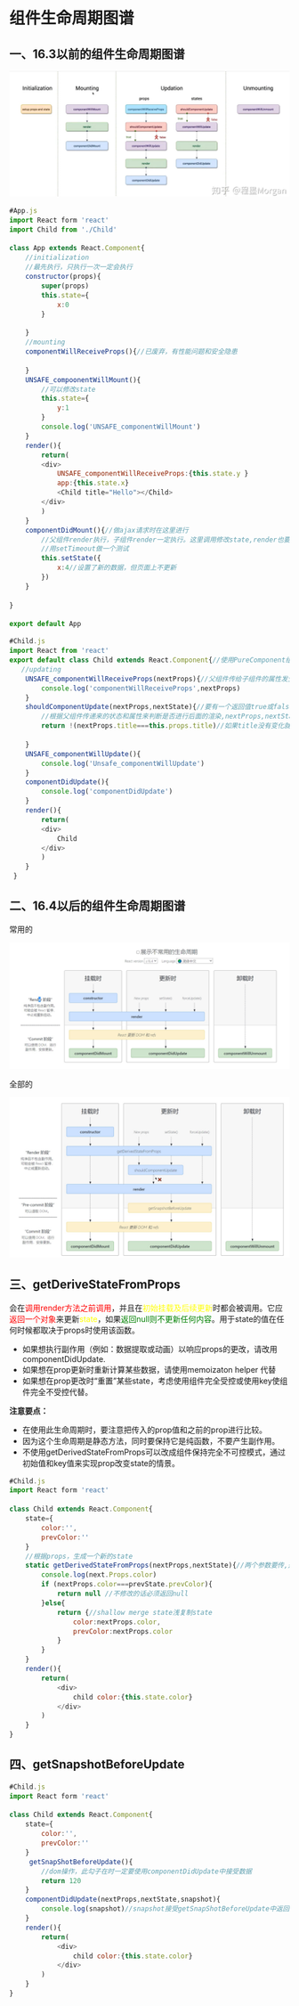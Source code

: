 # 组件生命周期图谱

## 一、16.3以前的组件生命周期图谱

![生命周期](.\函数生命周期.jpg)

```javascript
#App.js
import React form 'react'
import Child from './Child'

class App extends React.Component{
    //initialization
    //最先执行，只执行一次一定会执行
    constructor(props){
        super(props)
        this.state={
            x:0
        }
        
    }
    //mounting
    componentWillReceiveProps(){//已废弃，有性能问题和安全隐患

    }
    UNSAFE_compoonentWillMount(){
        //可以修改state
        this.state={
            y:1
        }
        console.log('UNSAFE_componentWillMount')
    }
    render(){
        return(
        <div>
            UNSAFE_componentWillReceiveProps:{this.state.y }
            app:{this.state.x}
            <Child title="Hello"></Child>
        </div>
        )
    }
    componentDidMount(){//做ajax请求时在这里进行
        //父组件render执行，子组件render一定执行。这里调用修改state,render也要调用1次
        //用setTimeout做一个测试
        this.setState({
            x:4//设置了新的数据，但页面上不更新
        })        
    }

}

export default App
```

```javascript
#Child.js
import React from 'react'
export default class Child extends React.Component{//使用PureComponent组件时，可以不用shouldComponentUpDate事件，当Props和State变化时才渲染子组件
   //updating
    UNSAFE_componentWillReceiveProps(nextProps){//父组件传给子组件的属性发生变化时触发，第一次时不触发
        console.log('componentWillReceiveProps',nextProps)
    }
    shouldComponentUpdate(nextProps,nextState){//要有一个返回值true或false,true是继续渲染，优化功能
        //根据父组件传递来的状态和属性来判断是否进行后面的渲染,nextProps,nextState
        return !(nextProps.title===this.props.title)//如果title没有变化就不需要重新渲染（不重新执行render)
        
    }
    UNSAFE_componentWillUpdate(){
        console.log('Unsafe_componentWillUpdate')
    }
    componentDidUpdate(){
        console.log('componentDidUpdate')
    }
    render(){
        return(
        <div>
            Child
        </div>
        )
    }
 }

```

## 二、16.4以后的组件生命周期图谱

常用的

![16.4以后的组件生命周期图谱](./组件生命周期图谱16-4新.jpg)

全部的

![新版全部的](./组件生命周期图谱16-4全.jpg)

## 三、getDeriveStateFromProps

会在<font color=red>调用render方法之前调用</font>，并且在<font color=yellow>初始挂载及后续更新</font>时都会被调用。它应<font color='red'>返回一个对象</font>来更新<font color=yellow>state</font>，如果<font color=green>返回null则不更新任何内容</font>。用于state的值在任何时候都取决于props时使用该函数。

- 如果想执行副作用（例如：数据提取或动画）以响应props的更改，请改用componentDidUpdate.
- 如果想在prop更新时重新计算某些数据，请使用memoizaton helper 代替
- 如果想在prop更改时“重置”某些state，考虑使用组件完全受控或使用key使组件完全不受控代替。

**注意要点：**

- 在使用此生命周期时，要注意把传入的prop值和之前的prop进行比较。
- 因为这个生命周期是静态方法，同时要保持它是纯函数，不要产生副作用。
- 不使用getDerivedStateFromProps可以改成组件保持完全不可控模式，通过初始值和key值来实现prop改变state的情景。

```javascript
#Child.js
import React form 'react'

class Child extends React.Component{
    state={
        color:'',
        prevColor:''
    }
    //根据props，生成一个新的state
    static getDerivedStateFromProps(nextProps,nextState){//两个参数要传,是静态的函数，当父组件变化时传值并渲染,通过在state中加一个prevColor状态，来实现父组件和本组件的修改能使用
        console.log(next.Props.color)
        if (nextProps.color===prevState.prevColor){
            return null //不修改的话必须返回null
        }else{
            return {//shallow merge state浅复制state
                color:nextProps.color,
                prevColor:nextProps.color
            }
        }
    }
    render(){
        return(
            <div>
                child color:{this.state.color} 
            </div>
        )
    }
}
```

## 四、getSnapshotBeforeUpdate

```javascript
#Child.js
import React form 'react'

class Child extends React.Component{
    state={
        color:'',
        prevColor:''
    }
     getSnapShotBeforeUpdate(){
        //dom操作，此勾子在时一定要使用componentDidUpdate中接受数据
        return 120
    }
    componentDidUpdate(nextProps,nextState,snapshot){
        console.log(snapshot)//snapshot接受getSnapShotBeforeUpdate中返回的值。
    }
    render(){
        return(
            <div>
                child color:{this.state.color} 
            </div>
        )
    }
}

```





